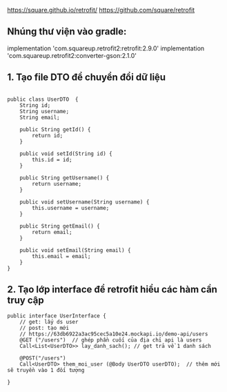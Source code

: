 https://square.github.io/retrofit/ 
https://github.com/square/retrofit 

## Nhúng thư viện vào gradle:

implementation 'com.squareup.retrofit2:retrofit:2.9.0'
implementation 'com.squareup.retrofit2:converter-gson:2.1.0'

## 1. Tạo file DTO để chuyển đổi dữ liệu

```

public class UserDTO  {
    String id;
    String username;
    String email;

    public String getId() {
        return id;
    }

    public void setId(String id) {
        this.id = id;
    }

    public String getUsername() {
        return username;
    }

    public void setUsername(String username) {
        this.username = username;
    }

    public String getEmail() {
        return email;
    }

    public void setEmail(String email) {
        this.email = email;
    }
}

```
## 2. Tạo  lớp interface để retrofit hiểu các hàm cần truy cập

```
public interface UserInterface {
    // get: lấy ds user
    // post: tạo mới
    // https://63db6922a3ac95cec5a10e24.mockapi.io/demo-api/users
    @GET ("/users")  // ghép phần cuối của địa chỉ api là users
    Call<List<UserDTO>> lay_danh_sach(); // get trả về 1 danh sách

    @POST("/users")
    Call<UserDTO> them_moi_user (@Body UserDTO userDTO);  // thêm mới sẽ truyền vào 1 đối tượng

}
```
        
        
